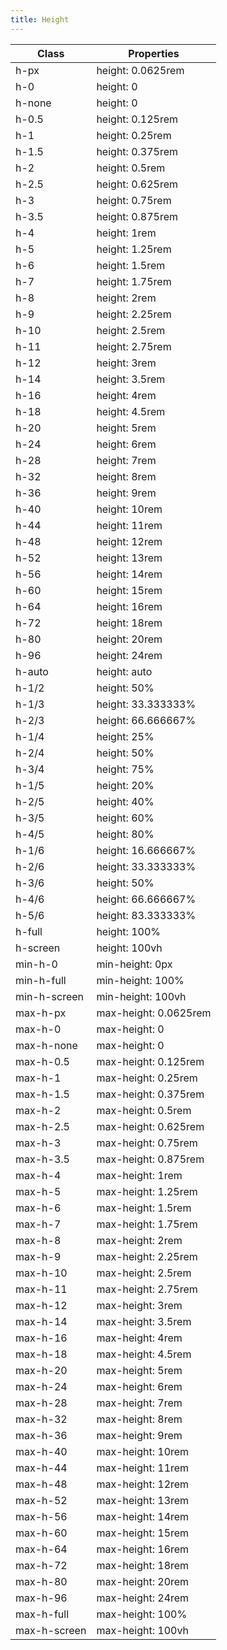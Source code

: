 ```yaml
---
title: Height
---
```


| Class       | Properties               |
| ----------- | ------------------------ |
| h-px | height: 0.0625rem |
| h-0 | height: 0 |
| h-none | height: 0 |
| h-0\.5 | height: 0.125rem |
| h-1 | height: 0.25rem |
| h-1\.5 | height: 0.375rem |
| h-2 | height: 0.5rem |
| h-2\.5 | height: 0.625rem |
| h-3 | height: 0.75rem |
| h-3\.5 | height: 0.875rem |
| h-4 | height: 1rem |
| h-5 | height: 1.25rem |
| h-6 | height: 1.5rem |
| h-7 | height: 1.75rem |
| h-8 | height: 2rem |
| h-9 | height: 2.25rem |
| h-10 | height: 2.5rem |
| h-11 | height: 2.75rem |
| h-12 | height: 3rem |
| h-14 | height: 3.5rem |
| h-16 | height: 4rem |
| h-18 | height: 4.5rem |
| h-20 | height: 5rem |
| h-24 | height: 6rem |
| h-28 | height: 7rem |
| h-32 | height: 8rem |
| h-36 | height: 9rem |
| h-40 | height: 10rem |
| h-44 | height: 11rem |
| h-48 | height: 12rem |
| h-52 | height: 13rem |
| h-56 | height: 14rem |
| h-60 | height: 15rem |
| h-64 | height: 16rem |
| h-72 | height: 18rem |
| h-80 | height: 20rem |
| h-96 | height: 24rem |
| h-auto | height: auto |
| h-1\/2 | height: 50% |
| h-1\/3 | height: 33.333333% |
| h-2\/3 | height: 66.666667% |
| h-1\/4 | height: 25% |
| h-2\/4 | height: 50% |
| h-3\/4 | height: 75% |
| h-1\/5 | height: 20% |
| h-2\/5 | height: 40% |
| h-3\/5 | height: 60% |
| h-4\/5 | height: 80% |
| h-1\/6 | height: 16.666667% |
| h-2\/6 | height: 33.333333% |
| h-3\/6 | height: 50% |
| h-4\/6 | height: 66.666667% |
| h-5\/6 | height: 83.333333% |
| h-full | height: 100% |
| h-screen | height: 100vh |
| min-h-0 | min-height: 0px |
| min-h-full | min-height: 100% |
| min-h-screen | min-height: 100vh |
| max-h-px | max-height: 0.0625rem |
| max-h-0 | max-height: 0 |
| max-h-none | max-height: 0 |
| max-h-0\.5 | max-height: 0.125rem |
| max-h-1 | max-height: 0.25rem |
| max-h-1\.5 | max-height: 0.375rem |
| max-h-2 | max-height: 0.5rem |
| max-h-2\.5 | max-height: 0.625rem |
| max-h-3 | max-height: 0.75rem |
| max-h-3\.5 | max-height: 0.875rem |
| max-h-4 | max-height: 1rem |
| max-h-5 | max-height: 1.25rem |
| max-h-6 | max-height: 1.5rem |
| max-h-7 | max-height: 1.75rem |
| max-h-8 | max-height: 2rem |
| max-h-9 | max-height: 2.25rem |
| max-h-10 | max-height: 2.5rem |
| max-h-11 | max-height: 2.75rem |
| max-h-12 | max-height: 3rem |
| max-h-14 | max-height: 3.5rem |
| max-h-16 | max-height: 4rem |
| max-h-18 | max-height: 4.5rem |
| max-h-20 | max-height: 5rem |
| max-h-24 | max-height: 6rem |
| max-h-28 | max-height: 7rem |
| max-h-32 | max-height: 8rem |
| max-h-36 | max-height: 9rem |
| max-h-40 | max-height: 10rem |
| max-h-44 | max-height: 11rem |
| max-h-48 | max-height: 12rem |
| max-h-52 | max-height: 13rem |
| max-h-56 | max-height: 14rem |
| max-h-60 | max-height: 15rem |
| max-h-64 | max-height: 16rem |
| max-h-72 | max-height: 18rem |
| max-h-80 | max-height: 20rem |
| max-h-96 | max-height: 24rem |
| max-h-full | max-height: 100% |
| max-h-screen | max-height: 100vh |